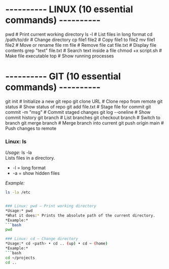 # ---------- LINUX (10 essential commands) ----------
pwd                     # Print current working directory
ls -l                   # List files in long format
cd /path/to/dir         # Change directory
cp file1 file2          # Copy file1 to file2
mv file1 file2          # Move or rename file
rm file                 # Remove file
cat file.txt            # Display file contents
grep "text" file.txt    # Search text inside a file
chmod +x script.sh      # Make file executable
top                     # Show running processes

# ---------- GIT (10 essential commands) ----------
git init                # Initialize a new git repo
git clone URL           # Clone repo from remote
git status              # Show status of repo
git add file.txt        # Stage file for commit
git commit -m "msg"     # Commit staged changes
git log --oneline       # Show commit history
git branch              # List branches
git checkout branch     # Switch to branch
git merge branch        # Merge branch into current
git push origin main    # Push changes to remote

### Linux: ls
*Usage:* ls -la  
Lists files in a directory.  
- -l = long format  
- -a = show hidden files  

*Example:*
```bash
ls -la /etc


### Linux: pwd — Print working directory
*Usage:* pwd  
*What it does:* Prints the absolute path of the current directory.  
*Example:*
```bash
pwd

### Linux: cd — Change directory
*Usage:* cd <path> • cd .. (up) • cd ~ (home)  
*Example:*
```bash
cd ~/projects
cd ..


